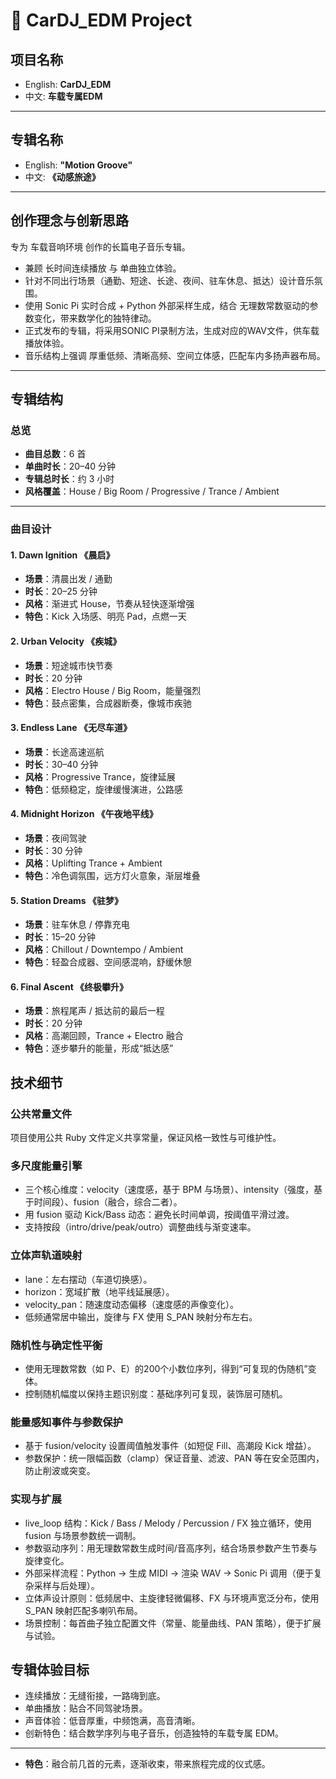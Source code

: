# 🚗 CarDJ_EDM Project

## 项目名称

- English: **CarDJ_EDM**
- 中文: **车载专属EDM**

---

## 专辑名称

- English: **"Motion Groove"**
- 中文: **《动感旅途》**

---

## 创作理念与创新思路

专为 车载音响环境 创作的长篇电子音乐专辑。  

- 兼顾 长时间连续播放 与 单曲独立体验。  
- 针对不同出行场景（通勤、短途、长途、夜间、驻车休息、抵达）设计音乐氛围。  
- 使用 Sonic Pi 实时合成 + Python 外部采样生成，结合 无理数常数驱动的参数变化，带来数学化的独特律动。  
- 正式发布的专辑，将采用SONIC PI录制方法，生成对应的WAV文件，供车载播放体验。
- 音乐结构上强调 厚重低频、清晰高频、空间立体感，匹配车内多扬声器布局。  

---

## 专辑结构

### 总览

- **曲目总数**：6 首  
- **单曲时长**：20–40 分钟  
- **专辑总时长**：约 3 小时  
- **风格覆盖**：House / Big Room / Progressive / Trance / Ambient  

---

### 曲目设计

#### 1. Dawn Ignition 《晨启》

- **场景**：清晨出发 / 通勤  
- **时长**：20–25 分钟  
- **风格**：渐进式 House，节奏从轻快逐渐增强  
- **特色**：Kick 入场感、明亮 Pad，点燃一天  

#### 2. Urban Velocity 《疾城》

- **场景**：短途城市快节奏  
- **时长**：20 分钟  
- **风格**：Electro House / Big Room，能量强烈  
- **特色**：鼓点密集，合成器断奏，像城市疾驰  

#### 3. Endless Lane 《无尽车道》

- **场景**：长途高速巡航  
- **时长**：30–40 分钟  
- **风格**：Progressive Trance，旋律延展  
- **特色**：低频稳定，旋律缓慢演进，公路感  

#### 4. Midnight Horizon 《午夜地平线》

- **场景**：夜间驾驶  
- **时长**：30 分钟  
- **风格**：Uplifting Trance + Ambient  
- **特色**：冷色调氛围，远方灯火意象，渐层堆叠  

#### 5. Station Dreams 《驻梦》

- **场景**：驻车休息 / 停靠充电  
- **时长**：15–20 分钟  
- **风格**：Chillout / Downtempo / Ambient  
- **特色**：轻盈合成器、空间感混响，舒缓休憩  

#### 6. Final Ascent 《终极攀升》

- **场景**：旅程尾声 / 抵达前的最后一程  
- **时长**：20 分钟  
- **风格**：高潮回顾，Trance + Electro 融合  
- **特色**：逐步攀升的能量，形成“抵达感”  

## 技术细节

### 公共常量文件

项目使用公共 Ruby 文件定义共享常量，保证风格一致性与可维护性。

### 多尺度能量引擎

- 三个核心维度：velocity（速度感，基于 BPM 与场景）、intensity（强度，基于时间段）、fusion（融合，综合二者）。
- 用 fusion 驱动 Kick/Bass 动态：避免长时间单调，按阈值平滑过渡。
- 支持按段（intro/drive/peak/outro）调整曲线与渐变速率。

### 立体声轨道映射

- lane：左右摆动（车道切换感）。
- horizon：宽域扩散（地平线延展感）。
- velocity_pan：随速度动态偏移（速度感的声像变化）。
- 低频通常居中输出，旋律与 FX 使用 S_PAN 映射分布左右。

### 随机性与确定性平衡

- 使用无理数常数（如 P、E）的200个小数位序列，得到“可复现的伪随机”变体。
- 控制随机幅度以保持主题识别度：基础序列可复现，装饰层可随机。

### 能量感知事件与参数保护

- 基于 fusion/velocity 设置阈值触发事件（如短促 Fill、高潮段 Kick 增益）。
- 参数保护：统一限幅函数（clamp）保证音量、滤波、PAN 等在安全范围内，防止削波或突变。

### 实现与扩展

- live_loop 结构：Kick / Bass / Melody / Percussion / FX 独立循环，使用 fusion 与场景参数统一调制。
- 参数驱动序列：用无理数常数生成时间/音高序列，结合场景参数产生节奏与旋律变化。
- 外部采样流程：Python → 生成 MIDI → 渲染 WAV → Sonic Pi 调用（便于复杂采样与后处理）。
- 立体声设计原则：低频居中、主旋律轻微偏移、FX 与环境声宽泛分布，使用 S_PAN 映射匹配多喇叭布局。
- 场景控制：每首曲子独立配置文件（常量、能量曲线、PAN 策略），便于扩展与试验。

## 专辑体验目标

- 连续播放：无缝衔接，一路嗨到底。  
- 单曲播放：贴合不同驾驶场景。  
- 声音体验：低音厚重，中频饱满，高音清晰。  
- 创新特色：结合数学序列与电子音乐，创造独特的车载专属 EDM。  

---

- **特色**：融合前几首的元素，逐渐收束，带来旅程完成的仪式感。  
